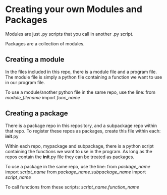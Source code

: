 # Creating your own Modules and Packages
Modules are just .py scripts that you call in another .py script.

Packages are a collection of modules.

## Creating a module
In the files included in this repo, there is a module file and a program file. The module file is simply a python file containing a function we want to use in our program file.

To use a module/another python file in the same repo, use the line:
from *module_filename* import *func_name*

## Creating a package
There is a package repo in this repository, and a subpackage repo within that repo.
To register these repos as packages, create this file within each:
__init__.py

Within each repo, mypackage and subpackage, there is a python script containing the functions we want to use in the program. As long as the repos contain the __init__.py file they can be treated as packages.

To use a package in the same repo, use the line:
from *package_name* import *script_name*
from *package_name*.*subpackage_name* import *script_name*

To call functions from these scripts:
*script_name*.*function_name*